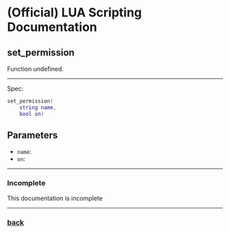 
# (Official) LUA Scripting Documentation

## set_permission

Function undefined.

___

Spec:

```lua
set_permission(
	string name,
	bool on)
```

## Parameters

- `name`: 
- `on`: 

___

### Incomplete

This documentation is incomplete

___

### [back](../other)
